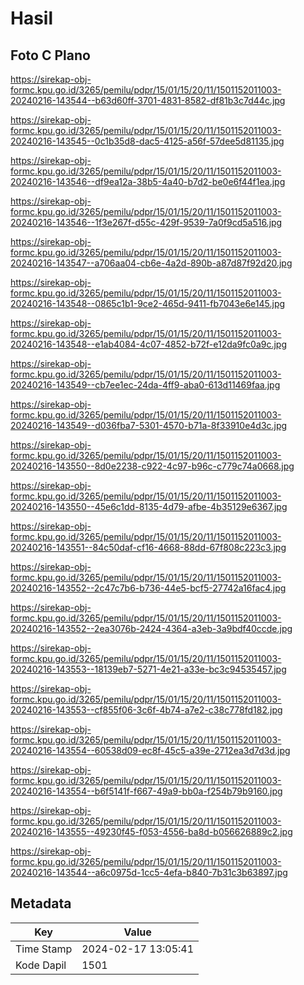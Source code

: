# Hasil

## Foto C Plano

https://sirekap-obj-formc.kpu.go.id/3265/pemilu/pdpr/15/01/15/20/11/1501152011003-20240216-143544--b63d60ff-3701-4831-8582-df81b3c7d44c.jpg

https://sirekap-obj-formc.kpu.go.id/3265/pemilu/pdpr/15/01/15/20/11/1501152011003-20240216-143545--0c1b35d8-dac5-4125-a56f-57dee5d81135.jpg

https://sirekap-obj-formc.kpu.go.id/3265/pemilu/pdpr/15/01/15/20/11/1501152011003-20240216-143546--df9ea12a-38b5-4a40-b7d2-be0e6f44f1ea.jpg

https://sirekap-obj-formc.kpu.go.id/3265/pemilu/pdpr/15/01/15/20/11/1501152011003-20240216-143546--1f3e267f-d55c-429f-9539-7a0f9cd5a516.jpg

https://sirekap-obj-formc.kpu.go.id/3265/pemilu/pdpr/15/01/15/20/11/1501152011003-20240216-143547--a706aa04-cb6e-4a2d-890b-a87d87f92d20.jpg

https://sirekap-obj-formc.kpu.go.id/3265/pemilu/pdpr/15/01/15/20/11/1501152011003-20240216-143548--0865c1b1-9ce2-465d-9411-fb7043e6e145.jpg

https://sirekap-obj-formc.kpu.go.id/3265/pemilu/pdpr/15/01/15/20/11/1501152011003-20240216-143548--e1ab4084-4c07-4852-b72f-e12da9fc0a9c.jpg

https://sirekap-obj-formc.kpu.go.id/3265/pemilu/pdpr/15/01/15/20/11/1501152011003-20240216-143549--cb7ee1ec-24da-4ff9-aba0-613d11469faa.jpg

https://sirekap-obj-formc.kpu.go.id/3265/pemilu/pdpr/15/01/15/20/11/1501152011003-20240216-143549--d036fba7-5301-4570-b71a-8f33910e4d3c.jpg

https://sirekap-obj-formc.kpu.go.id/3265/pemilu/pdpr/15/01/15/20/11/1501152011003-20240216-143550--8d0e2238-c922-4c97-b96c-c779c74a0668.jpg

https://sirekap-obj-formc.kpu.go.id/3265/pemilu/pdpr/15/01/15/20/11/1501152011003-20240216-143550--45e6c1dd-8135-4d79-afbe-4b35129e6367.jpg

https://sirekap-obj-formc.kpu.go.id/3265/pemilu/pdpr/15/01/15/20/11/1501152011003-20240216-143551--84c50daf-cf16-4668-88dd-67f808c223c3.jpg

https://sirekap-obj-formc.kpu.go.id/3265/pemilu/pdpr/15/01/15/20/11/1501152011003-20240216-143552--2c47c7b6-b736-44e5-bcf5-27742a16fac4.jpg

https://sirekap-obj-formc.kpu.go.id/3265/pemilu/pdpr/15/01/15/20/11/1501152011003-20240216-143552--2ea3076b-2424-4364-a3eb-3a9bdf40ccde.jpg

https://sirekap-obj-formc.kpu.go.id/3265/pemilu/pdpr/15/01/15/20/11/1501152011003-20240216-143553--18139eb7-5271-4e21-a33e-bc3c94535457.jpg

https://sirekap-obj-formc.kpu.go.id/3265/pemilu/pdpr/15/01/15/20/11/1501152011003-20240216-143553--cf855f06-3c6f-4b74-a7e2-c38c778fd182.jpg

https://sirekap-obj-formc.kpu.go.id/3265/pemilu/pdpr/15/01/15/20/11/1501152011003-20240216-143554--60538d09-ec8f-45c5-a39e-2712ea3d7d3d.jpg

https://sirekap-obj-formc.kpu.go.id/3265/pemilu/pdpr/15/01/15/20/11/1501152011003-20240216-143554--b6f5141f-f667-49a9-bb0a-f254b79b9160.jpg

https://sirekap-obj-formc.kpu.go.id/3265/pemilu/pdpr/15/01/15/20/11/1501152011003-20240216-143555--49230f45-f053-4556-ba8d-b056626889c2.jpg

https://sirekap-obj-formc.kpu.go.id/3265/pemilu/pdpr/15/01/15/20/11/1501152011003-20240216-143544--a6c0975d-1cc5-4efa-b840-7b31c3b63897.jpg


## Metadata

| Key        | Value               |
| ---------- | ------------------- |
| Time Stamp | 2024-02-17 13:05:41 |
| Kode Dapil | 1501                |



